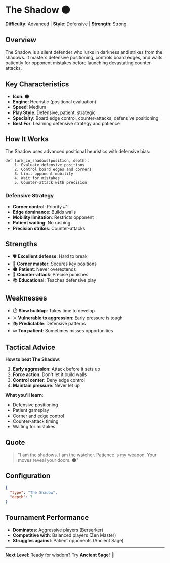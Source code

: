 # The Shadow 🌑

**Difficulty**: Advanced | **Style**: Defensive | **Strength**: Strong

## Overview

The Shadow is a silent defender who lurks in darkness and strikes from the shadows. It masters defensive positioning, controls board edges, and waits patiently for opponent mistakes before launching devastating counter-attacks.

## Key Characteristics

- **Icon**: 🌑
- **Engine**: Heuristic (positional evaluation)
- **Speed**: Medium
- **Play Style**: Defensive, patient, strategic
- **Specialty**: Board edge control, counter-attacks, defensive positioning
- **Best For**: Learning defensive strategy and patience

## How It Works

The Shadow uses advanced positional heuristics with defensive bias:

```
def lurk_in_shadows(position, depth):
    1. Evaluate defensive positions
    2. Control board edges and corners
    3. Limit opponent mobility
    4. Wait for mistakes
    5. Counter-attack with precision
```

### Defensive Strategy

- **Corner control**: Priority #1
- **Edge dominance**: Builds walls
- **Mobility limitation**: Restricts opponent
- **Patient waiting**: No rushing
- **Precision strikes**: Counter-attacks

## Strengths

- 🛡️ **Excellent defense**: Hard to break
- 🏰 **Corner master**: Secures key positions
- 🌑 **Patient**: Never overextends
- 🎯 **Counter-attack**: Precise punishes
- 📚 **Educational**: Teaches defensive play

## Weaknesses

- ⏱️ **Slow buildup**: Takes time to develop
- ⚔️ **Vulnerable to aggression**: Early pressure is tough
- 🎭 **Predictable**: Defensive patterns
- 💤 **Too patient**: Sometimes misses opportunities

## Tactical Advice

**How to beat The Shadow**:
1. **Early aggression**: Attack before it sets up
2. **Force action**: Don't let it build walls
3. **Control center**: Deny edge control
4. **Maintain pressure**: Never let up

**What you'll learn**:
- Defensive positioning
- Patient gameplay
- Corner and edge control
- Counter-attack timing
- Waiting for mistakes

## Quote

> "I am the shadows. I am the watcher. Patience is my weapon. Your moves reveal your doom. 🌑"

## Configuration

```json
{
  "type": "The Shadow",
  "depth": 7
}
```

## Tournament Performance

- **Dominates**: Aggressive players (Berserker)
- **Competitive with**: Balanced players (Zen Master)
- **Struggles against**: Patient opponents (Ancient Sage)

---

**Next Level**: Ready for wisdom? Try **Ancient Sage**! 📜

